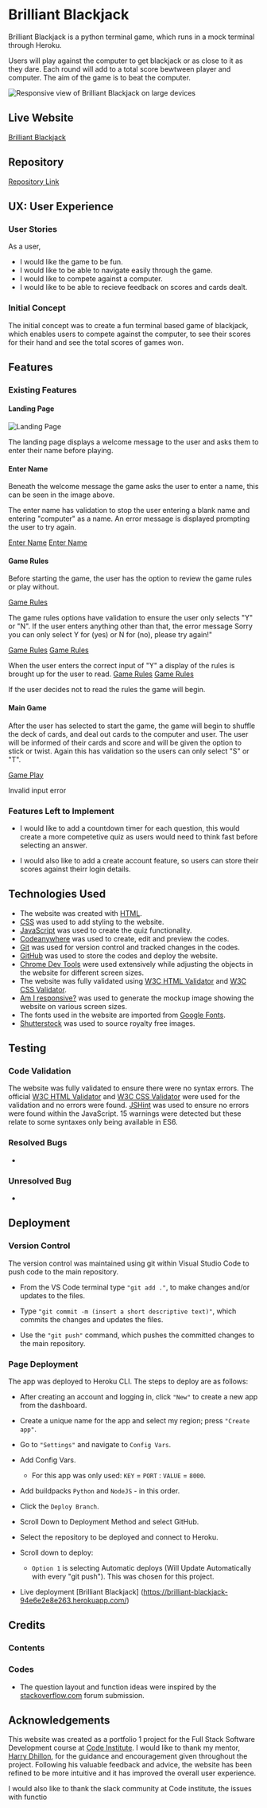 
# Brilliant Blackjack

Brilliant Blackjack is a python terminal game, which runs in a mock terminal through Heroku.

Users will play against the computer to get blackjack or as close to it as they dare. Each round will add to a total score bewtween player and computer. The aim of the game is to beat the computer.

![Responsive view of Brilliant Blackjack on large devices](documentation/brilliant-blackjack-mockup.png)

## Live Website

[Brilliant Blackjack](https://brilliant-blackjack-94e6e2e8e263.herokuapp.com/)

## Repository

[Repository Link](https://github.com/Daniel009891/brilliant-blackjack)

## UX: User Experience

### User Stories

As a user,

* I would like the game to be fun.
* I would like to be able to navigate easily through the game.
* I would like to compete against a computer.
* I would like to be able to recieve feedback on scores and cards dealt.

### Initial Concept

The initial concept was to create a fun terminal based game of blackjack, which enables users to compete against the computer, to see their scores for their hand and see the total scores of games won. 

## Features

### Existing Features

#### Landing Page

![Landing Page](documentation/brilliant-blackjack-welcome.png)

The landing page displays a welcome message to the user and asks them to enter their name before playing.

#### Enter Name

Beneath the welcome message the game asks the user to enter a name, this can be seen in the image above. 

The enter name has validation to stop the user entering a blank name and entering "computer" as a name. An error message is displayed prompting the user to try again. 

[Enter Name](documentation/error-message-no-name.png)
[Enter Name](documentation/error-message-no-name.png)

#### Game Rules

Before starting the game, the user has the option to review the game rules or play without.

[Game Rules](documentation/brilliant-blackjack-rules-input.png)

The game rules options have validation to ensure the user only selects "Y" or "N". If the user enters anything other than that, the error message Sorry you can only select Y for (yes) or N for (no), please try again!" 

[Game Rules](documentation/error-message-invalid-selection-rules.png)
[Game Rules](documentation/error-message-no-selection-rules.png)

When the user enters the correct input of "Y" a display of the rules is brought up for the user to read.
[Game Rules](documentation/brilliant-blackjack-rules-heading.png)
[Game Rules](documentation/brilliant-blackjack-rules.png)

If the user decides not to read the rules the game will begin.

#### Main Game

After the user has selected to start the game, the game will begin to shuffle the deck of cards, and deal out cards to the computer and user. The user will be informed of their cards and score and will be given the option to stick or twist. Again this has validation so the users can only select "S" or "T".

[Game Play](documentation/brilliant-blackjack-game-play.png)

Invalid input error



### Features Left to Implement

* I would like to add a countdown timer for each question, this would create a more competetive quiz as users would need to think fast before selecting an answer.

* I would also like to add a create account feature, so users can store their scores against theirr login details.

## Technologies Used

* The website was created with [HTML](https://html.spec.whatwg.org/).
* [CSS](https://www.w3.org/Style/CSS/Overview.en.html) was used to add styling to the website.
* [JavaScript](https://en.wikipedia.org/wiki/JavaScript) was used to create the quiz functionality.
* [Codeanywhere](https://codeanywhere.com/) was used to create, edit and preview the codes.
* [Git](https://git-scm.com/) was used for version control and tracked changes in the codes.
* [GitHub](https://github.com/) was used to store the codes and deploy the website.
* [Chrome Dev Tools](https://developer.chrome.com/docs/devtools/) were used extensively while adjusting the objects in the website for different screen sizes.
* The website was fully validated using [W3C HTML Validator](https://validator.w3.org/) and [W3C CSS Validator](https://jigsaw.w3.org/css-validator/).
* [Am I responsive?](https://ui.dev/amiresponsive) was used to generate the mockup image showing the website on various screen sizes.
* The fonts used in the website are imported from [Google Fonts](https://fonts.google.com/).
* [Shutterstock](https://www.shutterstock.com/) was used to source royalty free images.

## Testing

### Code Validation

The website was fully validated to ensure there were no syntax errors. The official [W3C HTML Validator](https://validator.w3.org/) and [W3C CSS Validator](https://jigsaw.w3.org/css-validator/) were used for the validation and no errors were found. [JSHint](https://jshint.com/) was used to ensure no errors were found within the JavaScript. 15 warnings were detected but these relate to some syntaxes only being available in ES6. 

### Resolved Bugs

* 

### Unresolved Bug

* 

## Deployment

### Version Control

The version control was maintained using git within Visual Studio Code to push code to the main repository.

 * From the VS Code terminal type `"git add ."`, to make changes and/or updates to the files.

 * Type `"git commit -m (insert a short descriptive text)"`, which commits the changes and updates the files.

 * Use the `"git push"` command, which pushes the committed changes to the main repository. 

 ### Page Deployment
 The app was deployed to Heroku CLI. The steps to deploy are as follows:

 * After creating an account and logging in, click `"New"` to create a new app from the dashboard.
 * Create a unique name for the app and select my region; press `"Create app"`.
 * Go to `"Settings"` and navigate to `Config Vars`.
 * Add Config Vars. 
   * For this app was only used: `KEY` = `PORT` : `VALUE` = `8000`.
 * Add buildpacks `Python` and `NodeJS` - in this order.
 * Click the `Deploy Branch`.
 * Scroll Down to Deployment Method and select GitHub.
 * Select the repository to be deployed and connect to Heroku.
 * Scroll down to deploy: 
    * `Option 1` is selecting Automatic deploys (Will Update Automatically with every "git push"). This was chosen for this project.

* Live deployment [Brilliant Blackjack] (https://brilliant-blackjack-94e6e2e8e263.herokuapp.com/)


## Credits

### Contents

### Codes

* The question layout and function ideas were inspired by the [stackoverflow.com](https://stackoverflow.com/questions/75996907/trying-to-implement-a-scoring-system-to-a-web-based-trivia-game) forum submission.


## Acknowledgements

This website was created as a portfolio 1 project for the Full Stack Software Development course at [Code Institute](https://codeinstitute.net/ie/). I would like to thank my mentor, [Harry Dhillon](https://github.com/Harry-Leepz), for the guidance and encouragement given throughout the project. Following his valuable feedback and advice, the website has been refined to be more intuitive and it has improved the overall user experience.

I would also like to thank the slack community at Code institute, the issues with functio
